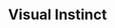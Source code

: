 ---
title: "Visual Instinct"
address: "Ground Floor, Powerscourt Townhouse Centre, Clarendon Street,, Clarendon Street, Dublin, Dublin 2"
tel: "+353 (0)16 72 7265"
county: "Clare"
category: "Art Galleries"
type: "Content"
lat: "53.34228515625"
lng: "-6.262270927429199"
---